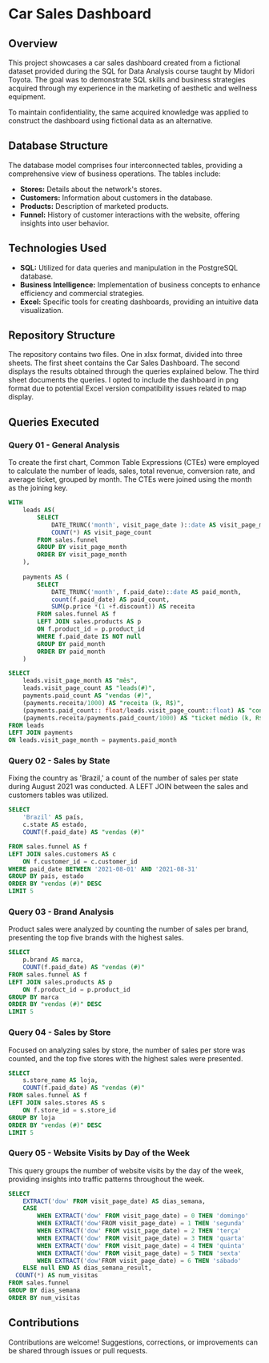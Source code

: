 # Car Sales Dashboard
## Overview
This project showcases a car sales dashboard created from a fictional dataset provided during the SQL for Data Analysis course taught by Midori Toyota. The goal was to demonstrate SQL skills and business strategies acquired through my experience in the marketing of aesthetic and wellness equipment.

To maintain confidentiality, the same acquired knowledge was applied to construct the dashboard using fictional data as an alternative.

## Database Structure
The database model comprises four interconnected tables, providing a comprehensive view of business operations. The tables include:

- **Stores:** Details about the network's stores.
- **Customers:** Information about customers in the database.
- **Products:** Description of marketed products.
- **Funnel:** History of customer interactions with the website, offering insights into user behavior.

## Technologies Used
- **SQL:** Utilized for data queries and manipulation in the PostgreSQL database.
- **Business Intelligence:** Implementation of business concepts to enhance efficiency and commercial strategies.
- **Excel:** Specific tools for creating dashboards, providing an intuitive data visualization.

## Repository Structure
The repository contains two files. One in xlsx format, divided into three sheets. The first sheet contains the Car Sales Dashboard. The second displays the results obtained through the queries explained below. The third sheet documents the queries. I opted to include the dashboard in png format due to potential Excel version compatibility issues related to map display.

## Queries Executed

### Query 01 - General Analysis
To create the first chart, Common Table Expressions (CTEs) were employed to calculate the number of leads, sales, total revenue, conversion rate, and average ticket, grouped by month. The CTEs were joined using the month as the joining key.
``` sql
WITH
	leads AS(
		SELECT
			DATE_TRUNC('month', visit_page_date )::date AS visit_page_month,
			COUNT(*) AS visit_page_count
		FROM sales.funnel
		GROUP BY visit_page_month
		ORDER BY visit_page_month
	),
 
	payments AS (
		SELECT
			DATE_TRUNC('month', f.paid_date)::date AS paid_month,
			count(f.paid_date) AS paid_count,
			SUM(p.price *(1 +f.discount)) AS receita
		FROM sales.funnel AS f
		LEFT JOIN sales.products AS p
		ON f.product_id = p.product_id
		WHERE f.paid_date IS NOT null
		GROUP BY paid_month
		ORDER BY paid_month
	)

SELECT
	leads.visit_page_month AS "mês",
	leads.visit_page_count AS "leads(#)",
	payments.paid_count AS "vendas (#)",
	(payments.receita/1000) AS "receita (k, R$)",
	(payments.paid_count:: float/leads.visit_page_count::float) AS "conversão (%)",
	(payments.receita/payments.paid_count/1000) AS "ticket médio (k, R$)"
FROM leads
LEFT JOIN payments
ON leads.visit_page_month = payments.paid_month
```

### Query 02 - Sales by State
Fixing the country as 'Brazil,' a count of the number of sales per state during August 2021 was conducted. A LEFT JOIN between the sales and customers tables was utilized.

``` sql
SELECT
	'Brazil' AS país,
	c.state AS estado,
	COUNT(f.paid_date) AS "vendas (#)"

FROM sales.funnel AS f
LEFT JOIN sales.customers AS c
	ON f.customer_id = c.customer_id
WHERE paid_date BETWEEN '2021-08-01' AND '2021-08-31'
GROUP BY país, estado
ORDER BY "vendas (#)" DESC
LIMIT 5
```

### Query 03 - Brand Analysis
Product sales were analyzed by counting the number of sales per brand, presenting the top five brands with the highest sales.

```sql
SELECT
	p.brand AS marca,
	COUNT(f.paid_date) AS "vendas (#)"
FROM sales.funnel AS f
LEFT JOIN sales.products AS p
	ON f.product_id = p.product_id
GROUP BY marca
ORDER BY "vendas (#)" DESC
LIMIT 5
```

### Query 04 - Sales by Store
Focused on analyzing sales by store, the number of sales per store was counted, and the top five stores with the highest sales were presented.

```sql
SELECT
	s.store_name AS loja,
	COUNT(f.paid_date) AS "vendas (#)"
FROM sales.funnel AS f
LEFT JOIN sales.stores AS s
	ON f.store_id = s.store_id
GROUP BY loja
ORDER BY "vendas (#)" DESC
LIMIT 5
```

### Query 05 - Website Visits by Day of the Week
This query groups the number of website visits by the day of the week, providing insights into traffic patterns throughout the week.
```sql
SELECT
    EXTRACT('dow' FROM visit_page_date) AS dias_semana,
	CASE
		WHEN EXTRACT('dow' FROM visit_page_date) = 0 THEN 'domingo'
		WHEN EXTRACT('dow'FROM visit_page_date) = 1 THEN 'segunda'
		WHEN EXTRACT('dow' FROM visit_page_date) = 2 THEN 'terça'
		WHEN EXTRACT('dow' FROM visit_page_date) = 3 THEN 'quarta'
		WHEN EXTRACT('dow' FROM visit_page_date) = 4 THEN 'quinta'
		WHEN EXTRACT('dow' FROM visit_page_date) = 5 THEN 'sexta'
		WHEN EXTRACT('dow'FROM visit_page_date) = 6 THEN 'sábado'
	ELSE null END AS dias_semana_result,
  COUNT(*) AS num_visitas
FROM sales.funnel
GROUP BY dias_semana
ORDER BY num_visitas
```

## Contributions
Contributions are welcome! Suggestions, corrections, or improvements can be shared through issues or pull requests.

